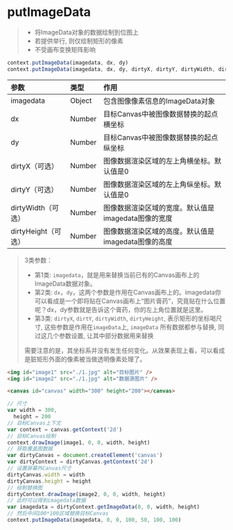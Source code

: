 # putImageData

> - 将ImageData对象的数据绘制到位图上
> - 若提供举行, 则仅绘制矩形的像素
> - 不受画布变换矩阵影响

```js
context.putImageData(imagedata, dx, dy)
context.putImageData(imagedata, dx, dy, dirtyX, dirtyY, dirtyWidth, dirtyHeight)
```

| 参数                | 类型   | 作用                                                |
| :------------------ | :----- | :-------------------------------------------------- |
| imagedata           | Object | 包含图像像素信息的ImageData对象                     |
| dx                  | Number | 目标Canvas中被图像数据替换的起点横坐标              |
| dy                  | Number | 目标Canvas中被图像数据替换的起点纵坐标              |
| dirtyX（可选）      | Number | 图像数据渲染区域的左上角横坐标。默认值是0           |
| dirtyY（可选）      | Number | 图像数据渲染区域的左上角纵坐标。默认值是0           |
| dirtyWidth（可选）  | Number | 图像数据渲染区域的宽度。默认值是imagedata图像的宽度 |
| dirtyHeight（可选） | Number | 图像数据渲染区域的高度。默认值是imagedata图像的高度 |

> 3类参数：
>
> - 第1类: `imagedata`，就是用来替换当前已有的Canvas画布上的ImageData数据对象。
> - 第2类: `dx`，`dy`，这两个参数是作用在Canvas画布上的。imagedata你可以看成是一个即将贴在Canvas画布上“图片膏药”，究竟贴在什么位置呢？dx，dy参数就是告诉这个膏药，你的左上角位置就是这里。
> - 第3类: `dirtyX`, `dirtY`, `dirtyWidth`, `dirtyHeight`, 表示矩形的坐标喝尺寸, 这些参数是作用在`imageData`上, `imageData` 所有数据都参与替换, 同过这几个参数设置, 让其中部分数据用来替换
>
> 需要注意的是，其坐标系并没有发生任何变化。从效果表现上看，可以看成是脏矩形外面的像素被当做透明像素处理了。

```html
<img id="image1" src="./1.jpg" alt="目标图片" />
<img id="image2" src="./1.jpg" alt="数据源图片" />

<canvas id="canvas" width="300" height="200"></canvas>
```

```js
// 尺寸
var width = 300,
  height = 200
// 目标Canvas上下文
var context = canvas.getContext('2d')
// 目标Canvas绘制
context.drawImage(image1, 0, 0, width, height)
// 获取覆盖图数据
var dirtyCanvas = document.createElement('canvas')
var dirtyContext = dirtyCanvas.getContext('2d')
// 设置屏幕外Canvas尺寸
dirtyCanvas.width = width
dirtyCanvas.height = height
// 绘制替换图
dirtyContext.drawImage(image2, 0, 0, width, height)
// 此时可以得到imagedata数据
var imagedata = dirtyContext.getImageData(0, 0, width, height)
// 然后中间100*100区域替换目标Canvas
context.putImageData(imagedata, 0, 0, 100, 50, 100, 100)
```
